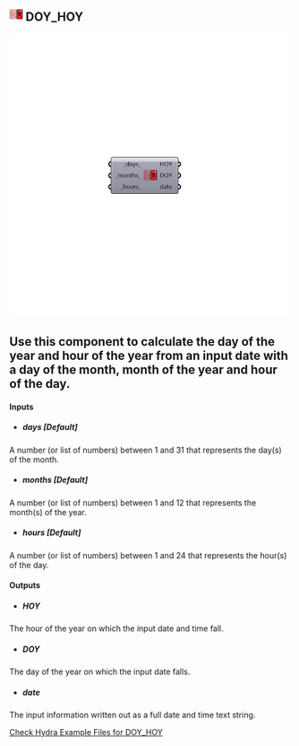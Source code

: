 ## ![](../../images/icons/DOY_HOY.png) DOY_HOY

![](../../images/components/DOY_HOY.png)

Use this component to calculate the day of the year and hour of the year from an input date with a day of the month, month of the year and hour of the day.
 -
 

#### Inputs
* ##### days [Default]
A number (or list of numbers) between 1 and 31 that represents the day(s) of the month.
* ##### months [Default]
A number (or list of numbers) between 1 and 12 that represents the month(s) of the year.
* ##### hours [Default]
A number (or list of numbers) between 1 and 24 that represents the hour(s) of the day.

#### Outputs
* ##### HOY
The hour of the year on which the input date and time fall.
* ##### DOY
The day of the year on which the input date falls.
* ##### date
The input information written out as a full date and time text string.


[Check Hydra Example Files for DOY_HOY](https://hydrashare.github.io/hydra/index.html?keywords=Ladybug_DOY_HOY)